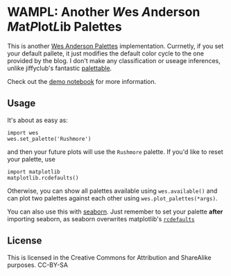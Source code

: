 WAMPL: Another *W*es *A*nderson *M*at*P*lot*L*ib Palettes
===========================================================

This is another [Wes Anderson Palettes](http://wesandersonpalettes.tumblr.com/)
implementation. Currnetly, if you set your default pallete, it just modifies the
default color cycle to the one provided by the blog. I don't make any
classification or useage inferences, unlike jiffyclub's fantastic 
[palettable](https://github.com/jiffyclub/palettable). 

Check out the [demo notebook](demoURL) for more information.

Usage
-----

It's about as easy as:
```
import wes
wes.set_palette('Rushmore')
```
and then your future plots will use the `Rushmore` palette. If you'd like to
reset your palette, use 

```
import matplotlib
matplotlib.rcdefaults()
```
Otherwise, you can show all palettes available using `wes.available()` and can
plot two palettes against each other using `wes.plot_palettes(*args)`. 

You can also use this with
[seaborn](http://stanford.edu/~mwaskom/software/seaborn/). Just remember to set
your palette **after** importing seaborn, as seaborn overwrites matplotlib's
[`rcdefaults`](http://matplotlib.org/users/customizing.html)

License
--------

This is licensed in the Creative Commons for Attribution and ShareAlike
purposes. 
CC-BY-SA
